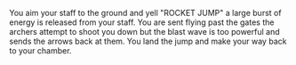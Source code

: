 You aim your staff to the ground and yell "ROCKET JUMP" a large burst of energy is released from your staff. You are sent flying past the gates the archers attempt to shoot you down but the blast wave is too powerful and sends the arrows back at them. You land the jump and make your way back to your chamber.